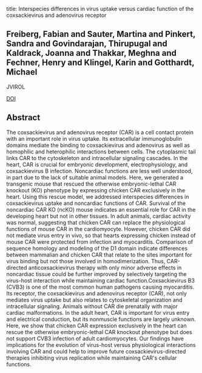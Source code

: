title: Interspecies differences in virus uptake versus cardiac function of the coxsackievirus and adenovirus receptor

## Freiberg, Fabian and Sauter, Martina and Pinkert, Sandra and Govindarajan, Thirupugal and Kaldrack, Joanna and Thakkar, Meghna and Fechner, Henry and Klingel, Karin and Gotthardt, Michael
JVIROL

<a href="https://doi.org/10.1128/JVI.00104-14">DOI</a>

## Abstract
The coxsackievirus and adenovirus receptor (CAR) is a cell contact protein with an important role in virus uptake. Its extracellular immunoglobulin domains mediate the binding to coxsackievirus and adenovirus as well as homophilic and heterophilic interactions between cells. The cytoplasmic tail links CAR to the cytoskeleton and intracellular signaling cascades. In the heart, CAR is crucial for embryonic development, electrophysiology, and coxsackievirus B infection. Noncardiac functions are less well understood, in part due to the lack of suitable animal models. Here, we generated a transgenic mouse that rescued the otherwise embryonic-lethal CAR knockout (KO) phenotype by expressing chicken CAR exclusively in the heart. Using this rescue model, we addressed interspecies differences in coxsackievirus uptake and noncardiac functions of CAR. Survival of the noncardiac CAR KO (ncKO) mouse indicates an essential role for CAR in the developing heart but not in other tissues. In adult animals, cardiac activity was normal, suggesting that chicken CAR can replace the physiological functions of mouse CAR in the cardiomyocyte. However, chicken CAR did not mediate virus entry in vivo, so that hearts expressing chicken instead of mouse CAR were protected from infection and myocarditis. Comparison of sequence homology and modeling of the D1 domain indicate differences between mammalian and chicken CAR that relate to the sites important for virus binding but not those involved in homodimerization. Thus, CAR-directed anticoxsackievirus therapy with only minor adverse effects in noncardiac tissue could be further improved by selectively targeting the virus-host interaction while maintaining cardiac function.Coxsackievirus B3 (CVB3) is one of the most common human pathogens causing myocarditis. Its receptor, the coxsackievirus and adenovirus receptor (CAR), not only mediates virus uptake but also relates to cytoskeletal organization and intracellular signaling. Animals without CAR die prenatally with major cardiac malformations. In the adult heart, CAR is important for virus entry and electrical conduction, but its nonmuscle functions are largely unknown. Here, we show that chicken CAR expression exclusively in the heart can rescue the otherwise embryonic-lethal CAR knockout phenotype but does not support CVB3 infection of adult cardiomyocytes. Our findings have implications for the evolution of virus-host versus physiological interactions involving CAR and could help to improve future coxsackievirus-directed therapies inhibiting virus replication while maintaining CAR's cellular functions.

